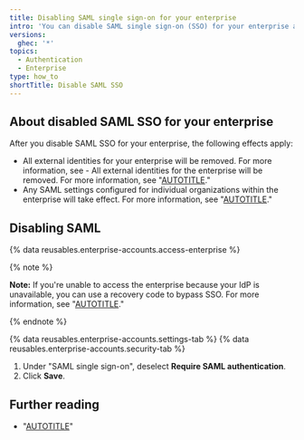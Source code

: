 ```yaml
---
title: Disabling SAML single sign-on for your enterprise
intro: 'You can disable SAML single sign-on (SSO) for your enterprise account.'
versions:
  ghec: '*'
topics:
  - Authentication
  - Enterprise
type: how_to
shortTitle: Disable SAML SSO
---
```


## About disabled SAML SSO for your enterprise

After you disable SAML SSO for your enterprise, the following effects apply:

- All external identities for your enterprise will be removed. For more information, see - All external identities for the enterprise will be removed. For more information, see "[AUTOTITLE](/admin/user-management/managing-users-in-your-enterprise/viewing-and-managing-a-users-saml-access-to-your-enterprise)."
- Any SAML settings configured for individual organizations within the enterprise will take effect. For more information, see "[AUTOTITLE](/organizations/managing-saml-single-sign-on-for-your-organization/enabling-and-testing-saml-single-sign-on-for-your-organization)."

## Disabling SAML

{% data reusables.enterprise-accounts.access-enterprise %}

   {% note %}

   **Note:** If you're unable to access the enterprise because your IdP is unavailable, you can use a recovery code to bypass SSO. For more information, see "[AUTOTITLE](/admin/identity-and-access-management/managing-recovery-codes-for-your-enterprise/accessing-your-enterprise-account-if-your-identity-provider-is-unavailable)."

  {% endnote %}

{% data reusables.enterprise-accounts.settings-tab %}
{% data reusables.enterprise-accounts.security-tab %}
1. Under "SAML single sign-on", deselect **Require SAML authentication**.
1. Click **Save**.

## Further reading

- "[AUTOTITLE](/admin/identity-and-access-management/using-enterprise-managed-users-for-iam/disabling-authentication-for-enterprise-managed-users)"
